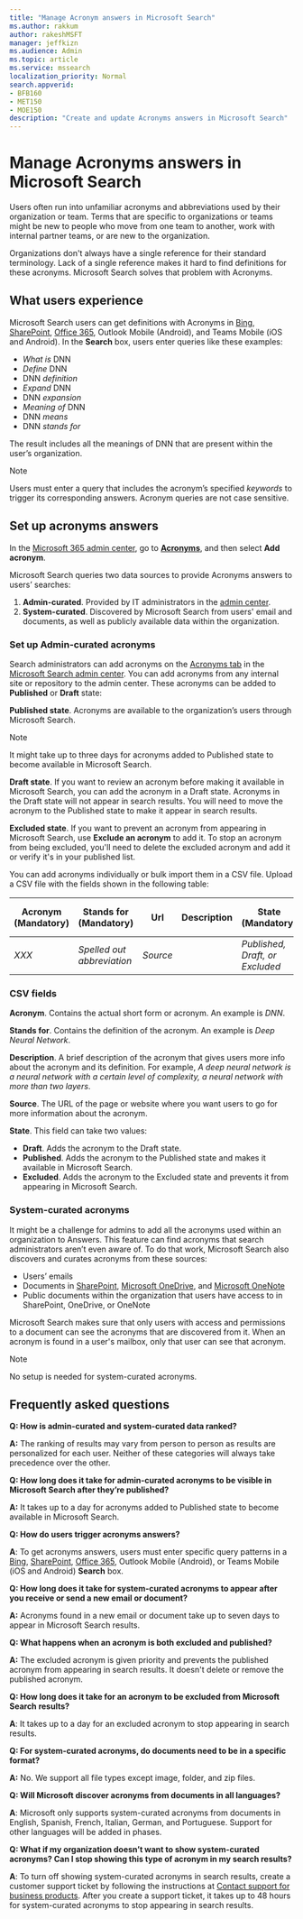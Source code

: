 ```yaml
---
title: "Manage Acronym answers in Microsoft Search"
ms.author: rakkum
author: rakeshMSFT
manager: jeffkizn
ms.audience: Admin
ms.topic: article
ms.service: mssearch
localization_priority: Normal
search.appverid:
- BFB160
- MET150
- MOE150
description: "Create and update Acronyms answers in Microsoft Search"
---
```

# Manage Acronyms answers in Microsoft Search

Users often run into unfamiliar acronyms and abbreviations used by their organization or team. Terms that are specific to organizations or teams might be new to people who move from one team to another, work with internal partner teams, or are new to the organization.

Organizations don't always have a single reference for their standard terminology. Lack of a single reference makes it hard to find definitions for these acronyms. Microsoft Search solves that problem with Acronyms.

## What users experience

Microsoft Search users can get definitions with Acronyms in [Bing](https://Bing.com), [SharePoint](https://products.office.com/sharepoint/collaboration), [Office 365](https://Office.com), Outlook Mobile (Android), and Teams Mobile (iOS and Android). In the **Search** box, users enter queries like these examples:

- *What is* DNN
- *Define* DNN
- DNN *definition*
- *Expand* DNN
- DNN *expansion*
- *Meaning of* DNN
- DNN *means*
- DNN *stands for*

The result includes all the meanings of DNN that are present within the user’s organization.

> [!NOTE]
> Users must enter a query that includes the acronym’s specified *keywords* to trigger its corresponding answers. Acronym queries are not case sensitive.

## Set up acronyms answers

In the [Microsoft 365 admin center](https://admin.microsoft.com), go to [**Acronyms**](https://admin.microsoft.com/Adminportal/Home#/MicrosoftSearch/acronyms), and then select **Add acronym**.

Microsoft Search queries two data sources to provide Acronyms answers to users’ searches:

1. **Admin-curated**. Provided by IT administrators in the [admin center](https://admin.microsoft.com/Adminportal/Home#/MicrosoftSearch/acronyms).
2. **System-curated**. Discovered by Microsoft Search from users' email and documents, as well as publicly available data within the organization.

### Set up Admin-curated acronyms

Search administrators can add acronyms on the [Acronyms tab](https://admin.microsoft.com/Adminportal/Home#/MicrosoftSearch/acronyms) in the  [Microsoft Search admin center](https://admin.microsoft.com/Adminportal/Home#/MicrosoftSearch). You can add acronyms from any internal site or repository to the admin center. These acronyms can be added to **Published** or **Draft** state:

**Published state**. Acronyms are available to the organization’s users through Microsoft Search.

> [!NOTE]
> It might take up to three days for acronyms added to Published state to become available in Microsoft Search.

**Draft state**. If you want to review an acronym before making it available in Microsoft Search, you can add the acronym in a Draft state. Acronyms in the Draft state will not appear in search results. You will need to move the acronym to the Published state to make it appear in search results.

**Excluded state**. If you want to prevent an acronym from appearing in Microsoft Search, use **Exclude an acronym** to add it. To stop an acronym from being excluded, you'll need to delete the excluded acronym and add it or verify it's in your published list.

You can add acronyms individually or bulk import them in a CSV file. Upload a CSV file with the fields shown in the following table:

| Acronym (Mandatory) | Stands for (Mandatory) | Url | Description  | State (Mandatory) | Last Modified | Last Modified By | Id |
| --------- | --------- | --------- | ---------- | --------- |--------- |--------- |--------- |
| *XXX* | *Spelled out abbreviation* | *Source* |  | *Published, Draft, or Excluded* |  |  |  |

### CSV fields

**Acronym**. Contains the actual short form or acronym. An example is *DNN*.

**Stands for**. Contains the definition of the acronym. An example is *Deep Neural Network*.

**Description**. A brief description of the acronym that gives users more info about the acronym and its definition. For example, *A deep neural network is a neural network with a certain level of complexity, a neural network with more than two layers*.

**Source**. The URL of the page or website where you want users to go for more information about the acronym.

**State**. This field can take two values:

- **Draft**. Adds the acronym to the Draft state.
- **Published**. Adds the acronym to the Published state and makes it available in Microsoft Search.
- **Excluded**. Adds the acronym to the Excluded state and prevents it from appearing in Microsoft Search.

### System-curated acronyms

It might be a challenge for admins to add all the acronyms used within an organization to Answers. This feature can find acronyms that search administrators aren’t even aware of. To do that work, Microsoft Search also discovers and curates acronyms from these sources:

- Users’ emails
- Documents in [SharePoint](https://products.office.com/sharepoint/collaboration), [Microsoft OneDrive]( https://onedrive.live.com/about/), and [Microsoft OneNote](https://www.onenote.com/)
- Public documents within the organization that users have access to in SharePoint, OneDrive, or OneNote

Microsoft Search makes sure that only users with access and permissions to a document can see the acronyms that are discovered from it. When an acronym is found in a user's mailbox, only that user can see that acronym.

> [!NOTE]
> No setup is needed for system-curated acronyms.

## Frequently asked questions

**Q: How is admin-curated and system-curated data ranked?**

**A:** The ranking of results may vary from person to person as results are personalized for each user. Neither of these categories will always take precedence over the other.

**Q: How long does it take for admin-curated acronyms to be visible in Microsoft Search after they’re published?**

**A:**  It takes up to a day for acronyms added to Published state to become available in Microsoft Search.

**Q: How do users trigger acronyms answers?**

**A**: To get acronyms answers, users must enter specific query patterns in a [Bing](https://bing.com), [SharePoint](https://products.office.com/sharepoint/collaboration), [Office 365](https://Office.com), Outlook Mobile (Android), or Teams Mobile (iOS and Android) **Search** box.

**Q: How long does it take for system-curated acronyms to appear after you receive or send a new email or document?**

**A:** Acronyms found in a new email or document take up to seven days to appear in Microsoft Search results.

**Q: What happens when an acronym is both excluded and published?**

**A:** The excluded acronym is given priority and prevents the published acronym from appearing in search results. It doesn't delete or remove the published acronym.

**Q: How long does it take for an acronym to be excluded from Microsoft Search results?**

**A**: It takes up to a day for an excluded acronym to stop appearing in search results.

**Q: For system-curated acronyms, do documents need to be in a specific format?**

**A:** No. We support all file types except image, folder, and zip files.

**Q: Will Microsoft discover acronyms from documents in all languages?**

**A**: Microsoft only supports system-curated acronyms from documents in English, Spanish, French, Italian, German, and Portuguese. Support for other languages will be added in phases.

**Q: What if my organization doesn’t want to show system-curated acronyms? Can I stop showing this type of acronym in my search results?**

**A**: To turn off showing system-curated acronyms in search results, create a customer support ticket by following the instructions at [Contact support for business products](/microsoft-365/admin/contact-support-for-business-products).
After you create a support ticket, it takes up to 48 hours for system-curated acronyms to stop appearing in search results.
